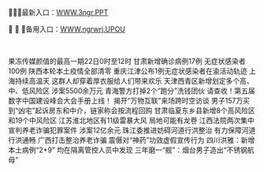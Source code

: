 <p>
	🥘🥘🥘最新入口：<a href="http://www.baidu.com/link?url=6MA2SWnO3Raqke39an_0PUxosM6ZrUGzi1BN9tNnlPW&wd">WWW.3ngr.PPT</a> 
	<p>
		🧙
🧙
🧙备用入口：<a href="http://www.baidu.com/link?url=6MA2SWnO3Raqke39an_0PUxosM6ZrUGzi1BN9tNnlPW&wd">WWW.ngrwrj.UPOU</a> 
	</p>
	<p>
		<br />
	</p>
	<p>
		果冻传媒颜值的最高一期22日0时至12时 甘肃新增确诊病例17例 无症状感染者100例
陕西本轮本土疫情全部清零
重庆江津公布1例无症状感染者在渝活动轨迹
上海持续高温天 这群人却穿着厚衣服给人们带来欢乐
天津西青区新增划定多个高、中、低风险区
涉案5500余万元 青海警方打掉2个“跑分”洗钱团伙
请查收！第五届数字中国建设峰会大会手册上线！
揭开“万物互联”来场跨时空访谈
男子157万买到“凶宅”起诉房东和中介，链家称会按流程回购
甘肃临夏东乡县新增8个高风险区和19个中风险区
江苏淮北地区有11级雷暴大风 局地可能有龙卷
江西法院两次集中宣判养老诈骗犯罪案件 涉案12亿余元
珠江委推进妨碍河道行洪整治 有力保障河道行洪通畅
广西打击整治养老诈骗 震慑对“神药”功效虚假宣传行为
四川洪雅：新增本土病例“2+9” 均在隔离管控人员中发现
三年磨一“舰”：烟台男子造出“不锈钢航母”
	</p>
